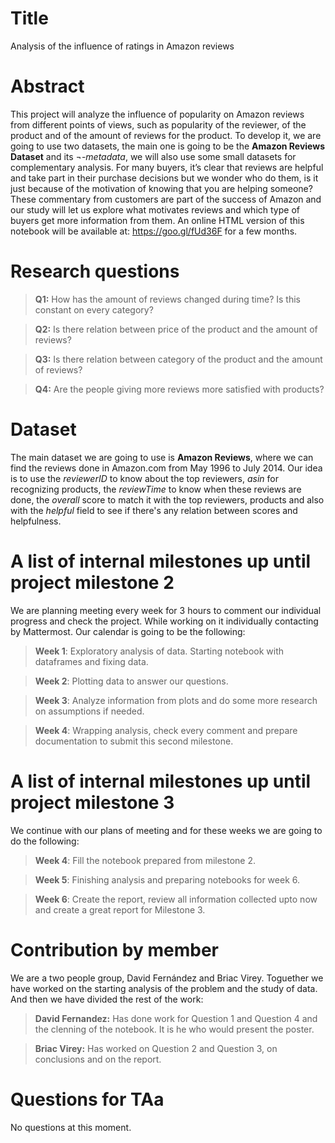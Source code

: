 # Title
Analysis of the influence of ratings in Amazon reviews

# Abstract

This project will analyze the influence of popularity on Amazon reviews from different points of views, such as popularity of the reviewer, of the product and of the amount of reviews for the product. To develop it, we are going to use two datasets, the main one is going to be the **Amazon Reviews Dataset** and its ¬-_metadata_, we will also use some small datasets for complementary analysis.
For many buyers, it’s clear that reviews are helpful and take part in their purchase decisions but we wonder who do them, is it just because of the motivation of knowing that you are helping someone? 
These commentary from customers are part of the success of Amazon and our study will let us explore what motivates reviews and which type of buyers get more information from them. 
An online HTML version of this notebook will be available at: https://goo.gl/fUd36F for a few months.


# Research questions
> **Q1:** How has the amount of reviews changed during time? Is this constant on every category?

> **Q2:** Is there relation between price of the product and the amount of reviews?

> **Q3:** Is there relation between category of the product and the amount of reviews?

> **Q4:** Are the people giving more reviews more satisfied with products?



# Dataset
The main dataset we are going to use is **Amazon Reviews**, where we can find the reviews done in Amazon.com from May 1996 to July 2014. Our idea is to use the _reviewerID_ to know about the top reviewers, _asin_ for recognizing products, the _reviewTime_ to know when these reviews are done, the _overall_ score to match it with the top reviewers, products and also with the _helpful_ field to see if there's any relation between scores and helpfulness. 


# A list of internal milestones up until project milestone 2
We are planning meeting every week for 3 hours to comment our individual progress and check the project. While working on it individually contacting by Mattermost.
Our calendar is going to be the following:
  > **Week 1**: Exploratory analysis of data. Starting notebook with dataframes and fixing data. 

  > **Week 2**: Plotting data to answer our questions.

  > **Week 3**: Analyze information from plots and do some more research on assumptions if needed.
  
  > **Week 4**: Wrapping analysis, check every comment and prepare documentation to submit this second milestone.


# A list of internal milestones up until project milestone 3
We continue with our plans of meeting and for these weeks we are going to do the following:
  > **Week 4**: Fill the notebook prepared from milestone 2.

  > **Week 5**: Finishing analysis and preparing notebooks for week 6.

  > **Week 6**: Create the report, review all information collected upto now and create a great report for Milestone 3.
 
 
 # Contribution by member
 We are a two people group, David Fernández and Briac Virey.  Toguether we have worked on the starting analysis of the problem and the study of data. And then we have divided the rest of the work:
  > **David Fernandez:** Has done work for Question 1 and Question 4 and the clenning of the notebook. It is he who would present the poster.
  
  > **Briac Virey:** Has worked on Question 2 and Question 3, on conclusions and on the report.

# Questions for TAa
No questions at this moment.
